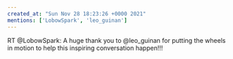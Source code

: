 ```yaml
---
created_at: "Sun Nov 28 18:23:26 +0000 2021"
mentions: ['LobowSpark', 'leo_guinan']
---
```


RT @LobowSpark: A huge thank you to @leo_guinan for putting the wheels in motion to help this inspiring conversation happen!!!